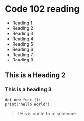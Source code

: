 # Code 102 reading

- Reading 1
- Reading 2
- Reading 3
- Reading 4
- Reading 5
- Reading 6
- Reading 7
- Reading 8

## This is a Heading 2
### This is a heading 3

```
def new_func ():
print('hello World')
```
>THis is quote from someone
